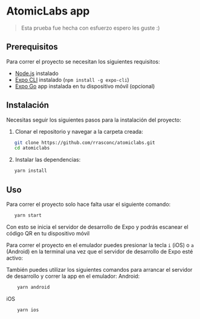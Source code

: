 # AtomicLabs app

> Esta prueba fue hecha con esfuerzo espero les guste :)

## Prerequisitos

Para correr el proyecto se necesitan los siguientes requisitos:

- [Node.js](https://nodejs.org/) instalado
- [Expo CLI](https://docs.expo.dev/get-started/installation/) instalado (`npm install -g expo-cli`)
- [Expo Go](https://expo.dev/client) app instalada en tu dispositivo móvil (opcional)

## Instalación

Necesitas seguir los siguientes pasos para la instalación del proyecto:

1. Clonar el repositorio y navegar a la carpeta creada:

```bash
   git clone https://github.com/rrasconc/atomiclabs.git
   cd atomiclabs
```

2. Instalar las dependencias:

```bash
   yarn install
```

## Uso

Para correr el proyecto solo hace falta usar el siguiente comando:

```bash
   yarn start
```

Con esto se inicia el servidor de desarrollo de Expo y podrás escanear el código QR en tu dispositivo móvil

Para correr el proyecto en el emulador puedes presionar la tecla `i` (iOS) o `a` (Android) en la terminal una vez que el servidor de desarrollo de Expo esté activo:

También puedes utilizar los siguientes comandos para arrancar el servidor de desarrollo y correr la app en el emulador:
Android:

```bash
    yarn android
```

iOS

```bash
    yarn ios
```

